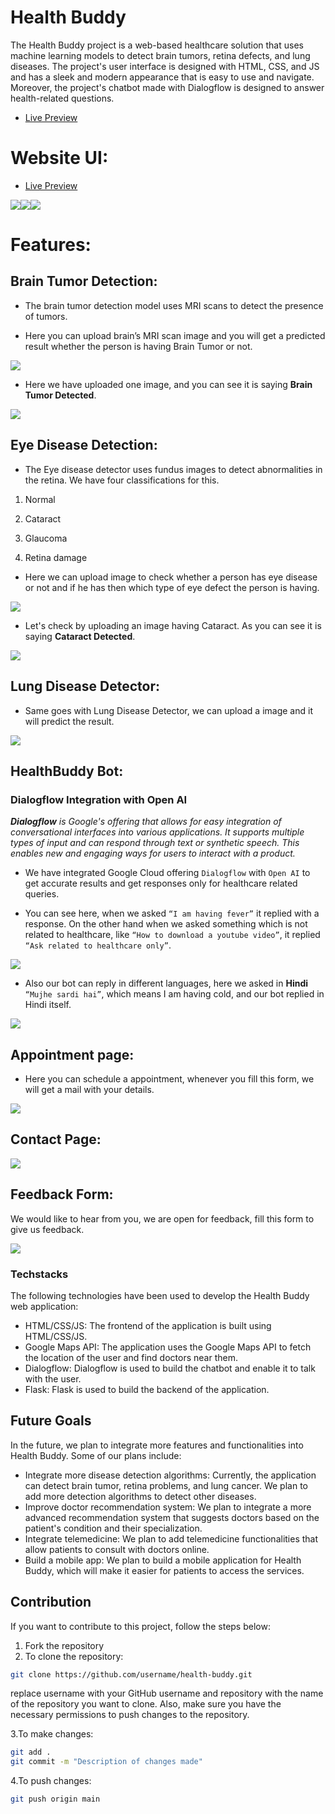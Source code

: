 # Health Buddy

The Health Buddy project is a web-based healthcare solution that uses machine learning models to detect brain tumors, retina defects, and lung diseases. The project's user interface is designed with HTML, CSS, and JS and has a sleek and modern appearance that is easy to use and navigate. Moreover, the project's chatbot made with Dialogflow is designed to answer health-related questions.

  - [Live Preview](https://health-buddy-enjmthwghq-el.a.run.app/)


# Website UI:
  - [Live Preview](https://health-buddy-enjmthwghq-el.a.run.app/)

![](https://lh3.googleusercontent.com/WE3QQRivjDwd3RZOi-uTCzMnajaUr6hi4MNmSiRM0r_1GEa96NdyOP5WEbDaqxCus2OZZiNzHc6tfUQpJaPKgXeKR7u4_pRWWloXYtYz_97LEErNsswFnK6Mt-zfka-HUo90iY7k2Yrl0xpX5EWVSWE)![](https://lh3.googleusercontent.com/hYdf9AvPQUJVzUCIKa1NcBB7sWKd1UzlfMyOKVpc-mCoSaTd1FiPoQwP02eeB1XfkY7KFympNR3qj4tjB4RYEyBbZ701m5godXzUD1AB9piBl_sRvG-jErZxUszuHFbGebJ2OYs6L3VN0ydFIvQMb9k)![](https://lh5.googleusercontent.com/n_w-FAftpjf6f5GccRQLtkkvTEoqu4hwSx3PMed9xE1LpJ_IymK5WyA9WUtahAg8XOsJCnDOVEl0Y76go_K-INQhP-J-kF8TjZLnhoH9dhGzSvHnhlotiyhc27Uqh6nZbsOcgfko5TcYz7pnCU6Rxd0)

  

# Features:

## Brain Tumor Detection:

- The brain tumor detection model uses MRI scans to detect the presence of tumors.

- Here you can upload brain’s MRI scan image and you will get a predicted result whether the person is having Brain Tumor or not.

![](https://lh5.googleusercontent.com/bkPrXoHsmGYRrngI16aWVWEoKftF3qFbqO6cd6WS6igbTOQrsdbTd6BPVH_n8xLcmzXrbruA1RnVEogNaWTUXgCnSWUhPVvpWwoh17a0yL9KsVTEbE710f86A36fwAuJld2am6_8Ov9aI1T2l5dJzhY)

  

- Here we have uploaded one image, and you can see it is saying **Brain Tumor Detected**.

![](https://lh5.googleusercontent.com/xN2L9HZnX90gImajyp_hExxrHlI5zIHGJjCO2e7qKkjZJO4KOzvQkN6ZxeVASzjXbdXt-A1lxGCX2nW4yTCzLFlg_RFBheZX0GUhXFpmcliZwpKcDnlkVd0An9dp1c-2sjU4YuVNlkJ1dgTb4owDJoY)

  

## Eye Disease Detection:

- The Eye disease detector uses fundus images to detect abnormalities in the retina. We have four classifications for this.

1.  Normal
    
2.  Cataract
    
3.  Glaucoma
    
4.  Retina damage
    

- Here we can upload image to check whether a person has eye disease or not and if he has then which type of eye defect the person is having.

![](https://lh3.googleusercontent.com/8NLy19Yj7nPJx1A-QPNd9FlUpTDtRY2GehIE-QyM4PDMF7ToU9ReVDfGTAkVx4wAiKnSDKdiiiV8kWB7t_OsmFMYJfdKrmo8Gwm5GMPW7o7eCGmJb5fK8JqBS8AcmZNFjlVN1SEyUaRyAm7sAeecY9s)

  

- Let's check by uploading an image having Cataract. As you can see it is saying **Cataract Detected**.

![](https://lh4.googleusercontent.com/U7geecdNUQDsWTsZNghHVSag0FQVf_nLpKJdWkR78Ef-LAugV3e9sKz50Ih8LlSyT53zCA74ogCBsFiZSOSbqSCPHdEhZL7cRARomF9vkeYRILFKUQ3VM9IPxwhHi1Jboh2ceMiUMBZqc6gPvOWamLA)

## Lung Disease Detector:

- Same goes with Lung Disease Detector, we can upload a image and it will predict the result.

![](https://lh3.googleusercontent.com/b1AskRon8kMaFS4nllvsZIlMhCVO436WA0A8R6h4mzhFE8sS0qCTZ8IPyEZyIpzcXrOaXRr-uPA7BsKh6faVqgCm01uavq_z7M_7fRjMdWZ5TceNRwutwpFtjTDHiBBSI2wh_buxe2MCO2UqeObr-Z4)

  

## HealthBuddy Bot: 
### Dialogflow Integration with Open AI

***Dialogflow** is Google's offering that allows for easy integration of conversational interfaces into various applications. It supports multiple types of input and can respond through text or synthetic speech. This enables new and engaging ways for users to interact with a product.*

  

- We have integrated Google Cloud offering `Dialogflow` with `Open AI` to get accurate results and get responses only for healthcare related queries.

- You can see here, when we asked `“I am having fever”` it replied with a response. On the other hand when we asked something which is not related to healthcare, like `“How to download a youtube video”`, it replied `“Ask related to healthcare only”`.

![](https://lh5.googleusercontent.com/i2Q2tW6w-6d2k2YxPSyuO0mq9vGGGITeMwtfi23wrPDoV_bgTsPyoliYDxpVr7ZVOvSh7v74jwvissAWcC8WSX00fZjEqPuCsfqArNM1yNq7U5FDTSfKlLpKN17xKJoKnnVOlSB-s9UfZ0q_ESYqTHU)

  

- Also our bot can reply in different languages, here we asked in **Hindi** `“Mujhe sardi hai”`, which means I am having cold, and our bot replied in Hindi itself.

![](https://lh4.googleusercontent.com/BTls5my3XVY1rBQBqxSRshCcj9Nh1b9GPeriPWXlaXwqtWcfn1I7Vm6g1YTJvR72YzFNRQZDPZuNokPFi0p3aYf7fbXZUFi-dgKeZa7bkNEr6qyeS2xsgNNkcltIa-tG77Q3QEH6huqWuP2iCcciTH4)

## Appointment page:

- Here you can schedule a appointment, whenever you fill this form, we will get a mail with your details.

![](https://lh6.googleusercontent.com/ncn-Gs5cCG_suPhF82Myz2S6Azog3tzZ794ZojWYnx2crQ1gGa8fS61yLtF2cYNet8V6sBZ2Qj9-0n8xn9aZEvnae7_k5tmQxbMaO43RCXMtFCf3Zt_aPPRHJ5nwmVbXBuLV52TwzQCDeE6YmKaPvBw)

  

## Contact Page:

![](https://lh6.googleusercontent.com/zLqfKRO9KQbgRr8gR052exZtDweSK-IJ9qsAg-dh44_HAoOKv1o7kKpni7d8mFoB_wlG-509HBPXOhFZa-38mdvWEcYsGeUYxrSh2AaKc8ybaw3RwmmPhE1_r5MJMUgnW6macOzaTfgphxgcF4zB2Dw)

  

## Feedback Form:

We would like to hear from you, we are open for feedback, fill this form to give us feedback.

![](https://lh3.googleusercontent.com/8uiF_-kpQXU2hdNXkY6Nt2YgXwQauGRAQrVSvvc_uhw3YsZTkhhgU4pvbPZH1zgVLUSNv63tqaarsbBu_nwBSviETO9c-XsQhlsbRyjm2_VCd06M3zArnTViTJxJXkY5_sepGjhKEwjYx-hjZ7hhjkU)

### Techstacks

The following technologies have been used to develop the Health Buddy web application:

- HTML/CSS/JS: The frontend of the application is built using HTML/CSS/JS.
- Google Maps API: The application uses the Google Maps API to fetch the location of the user and find doctors near them.
- Dialogflow: Dialogflow is used to build the chatbot and enable it to talk with the user.
- Flask: Flask is used to build the backend of the application.


## Future Goals
In the future, we plan to integrate more features and functionalities into Health Buddy. Some of our plans include:

- Integrate more disease detection algorithms: Currently, the application can detect brain tumor, retina problems, and lung cancer. We plan to add more detection algorithms to detect other diseases.
- Improve doctor recommendation system: We plan to integrate a more advanced recommendation system that suggests doctors based on the patient's condition and their specialization.
- Integrate telemedicine: We plan to add telemedicine functionalities that allow patients to consult with doctors online.
- Build a mobile app: We plan to build a mobile application for Health Buddy, which will make it easier for patients to access the services.

## Contribution

If you want to contribute to this project, follow the steps below:

1. Fork the repository
2. To clone the repository:
```bash
git clone https://github.com/username/health-buddy.git
```
replace username with your GitHub username and repository with the name of the repository you want to clone. Also, make sure you have the necessary permissions to push changes to the repository.

3.To make changes:
```bash
git add .
git commit -m "Description of changes made"
```

4.To push changes:
```bash
git push origin main
```
